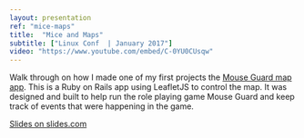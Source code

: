 ```yaml
---
layout: presentation
ref: "mice-maps"
title:  "Mice and Maps"
subtitle: ["Linux Conf  | January 2017"]
video: "https://www.youtube.com/embed/C-0YU0CUsqw"
---
```


Walk through on how I made one of my first projects the [Mouse Guard map app](/portfolio/#mouseguard2014). This is a Ruby on Rails app using LeafletJS to control the map. It was designed and built to help run the role playing game Mouse Guard and keep track of events that were happening in the game.

[Slides on slides.com](https://slides.com/rhianaheppenstall/mouse-and-maps)
